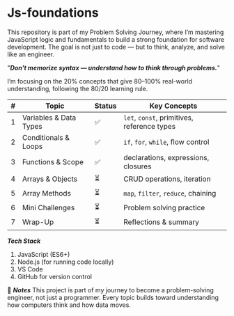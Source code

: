 # Js-foundations

This repository is part of my Problem Solving Journey, where I’m mastering JavaScript logic and fundamentals to build a strong foundation for software development. The goal is not just to code — but to think, analyze, and solve like an engineer.

"**_Don't memorize syntax — understand how to think through problems._**"

I’m focusing on the 20% concepts that give 80–100% real-world understanding, following the 80/20 learning rule.

| #   | Topic                  | Status | Key Concepts                                |
| --- | ---------------------- | ------ | ------------------------------------------- |
| 1   | Variables & Data Types | ✅     | `let`, `const`, primitives, reference types |
| 2   | Conditionals & Loops   | ✅     | `if`, `for`, `while`, flow control          |
| 3   | Functions & Scope      | ✅     | declarations, expressions, closures         |
| 4   | Arrays & Objects       | ⏳     | CRUD operations, iteration                  |
| 5   | Array Methods          | ⏳     | `map`, `filter`, `reduce`, chaining         |
| 6   | Mini Challenges        | ⏳     | Problem solving practice                    |
| 7   | Wrap-Up                | ⏳     | Reflections & summary                       |

**_Tech Stack_**

1. JavaScript (ES6+)
2. Node.js (for running code locally)
3. VS Code
4. GitHub for version control

💬 **_Notes_**
This project is part of my journey to become a problem-solving engineer, not just a programmer.
Every topic builds toward understanding how computers think and how data moves.
